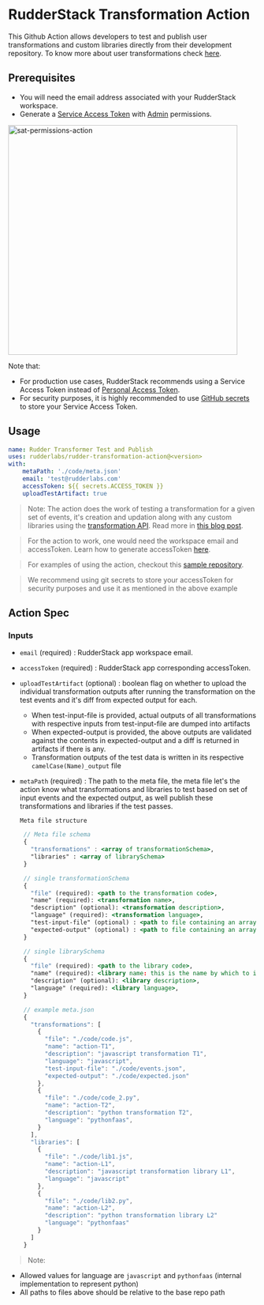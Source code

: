 # RudderStack Transformation Action

This Github Action allows developers to test and publish user transformations and custom libraries directly from their development repository. To know more about user transformations check [here](https://rudderstack.com/docs/transformations).

## Prerequisites

- You will need the email address associated with your RudderStack workspace.
- Generate a [Service Access Token](https://www.rudderstack.com/docs/dashboard-guides/service-access-tokens/) with [Admin](http://www.rudderstack.com/docs/dashboard-guides/user-management/#organization-roles) permissions.

<img width="465" alt="sat-permissions-action" src="https://github.com/user-attachments/assets/d0b8b937-28ba-423e-b7e2-de4a4c70752d" />

Note that:

- For production use cases, RudderStack recommends using a Service Access Token instead of [Personal Access Token](https://www.rudderstack.com/docs/dashboard-guides/personal-access-token).
- For security purposes, it is highly recommended to use [GitHub secrets](https://docs.github.com/en/actions/security-guides/encrypted-secrets#creating-encrypted-secrets-for-a-repository) to store your Service Access Token.

## Usage

```yaml
name: Rudder Transformer Test and Publish
uses: rudderlabs/rudder-transformation-action@<version>
with:
    metaPath: './code/meta.json'
    email: 'test@rudderlabs.com'
    accessToken: ${{ secrets.ACCESS_TOKEN }}
    uploadTestArtifact: true
```

> Note: The action does the work of testing a transformation for a given set of events, it's creation and updation along with any custom libraries using the [transformation API](https://www.rudderstack.com/docs/api/transformation-api/). Read more in [this blog post](https://rudderstack.com/blog/rudderstacks-transformations-api). 

> For the action to work, one would need the workspace email and accessToken. Learn how to generate accessToken [here](https://www.rudderstack.com/docs/dashboard-guides/personal-access-token/).

> For examples of using the action, checkout this [sample repository](https://github.com/rudderlabs/rudder-transformation-action-code/tree/main/.github/workflows).

> We recommend using git secrets to store your accessToken for security purposes and use it as mentioned in the above example

## Action Spec

### Inputs

- `email` (required) : RudderStack app workspace email.
- `accessToken` (required) : RudderStack app corresponding accessToken.
- `uploadTestArtifact` (optional) : boolean flag on whether to upload the individual transformation outputs after running the  transformation on the test events and it's diff from expected output for each.
	- When test-input-file is provided, actual outputs of all transformations with respective inputs from test-input-file are dumped into artifacts
	- When expected-output is provided, the above outputs are validated against the contents in expected-output and a diff is returned in artifacts if there is any.
	- Transformation outputs of the test data is written in its respective `camelCase(Name)_output` file
- `metaPath` (required) : The path to the meta file, the meta file let's the action know what transformations and libraries to test based on set of input events and the expected output, as well publish these transformations and libraries if the test passes.

      Meta file structure

     ```jsx
      // Meta file schema
      {
        "transformations" : <array of transformationSchema>,
        "libraries" : <array of librarySchema>
      }
     ```
      
     ```jsx
      // single transformationSchema
      {
        "file" (required): <path to the transformation code>,
        "name" (required): <transformation name>,
        "description" (optional): <transformation description>,
        "language" (required): <transformation language>,
        "test-input-file" (optional) : <path to file containing an array of events to test the transformation>,
        "expected-output" (optional) : <path to file containing an array of expected output for the above input after running the transformation code>
      }
     ```
      
     ```jsx
      // single librarySchema
      {
        "file" (required): <path to the library code>,
        "name" (required): <library name: this is the name by which to import it in any transformation code>,
        "description" (optional): <library description>,
        "language" (required): <library language>,
      }
     ```
      
     ```jsx
      // example meta.json
      {
        "transformations": [
          {
            "file": "./code/code.js",
            "name": "action-T1",
            "description": "javascript transformation T1",
            "language": "javascript",
            "test-input-file": "./code/events.json",
            "expected-output": "./code/expected.json"
          },
          {
            "file": "./code/code_2.py",
            "name": "action-T2",
            "description": "python transformation T2",
            "language": "pythonfaas",
          }
        ],
        "libraries": [
          {
            "file": "./code/lib1.js",
            "name": "action-L1",
            "description": "javascript transformation library L1",
            "language": "javascript"
          },
          {
            "file": "./code/lib2.py",
            "name": "action-L2",
            "description": "python transformation library L2"
            "language": "pythonfaas"
          }
        ]
      }
     ```

> Note:
-  Allowed values for language are `javascript` and `pythonfaas` (internal implementation to represent python)
-  All paths to files above should be relative to the base repo path
